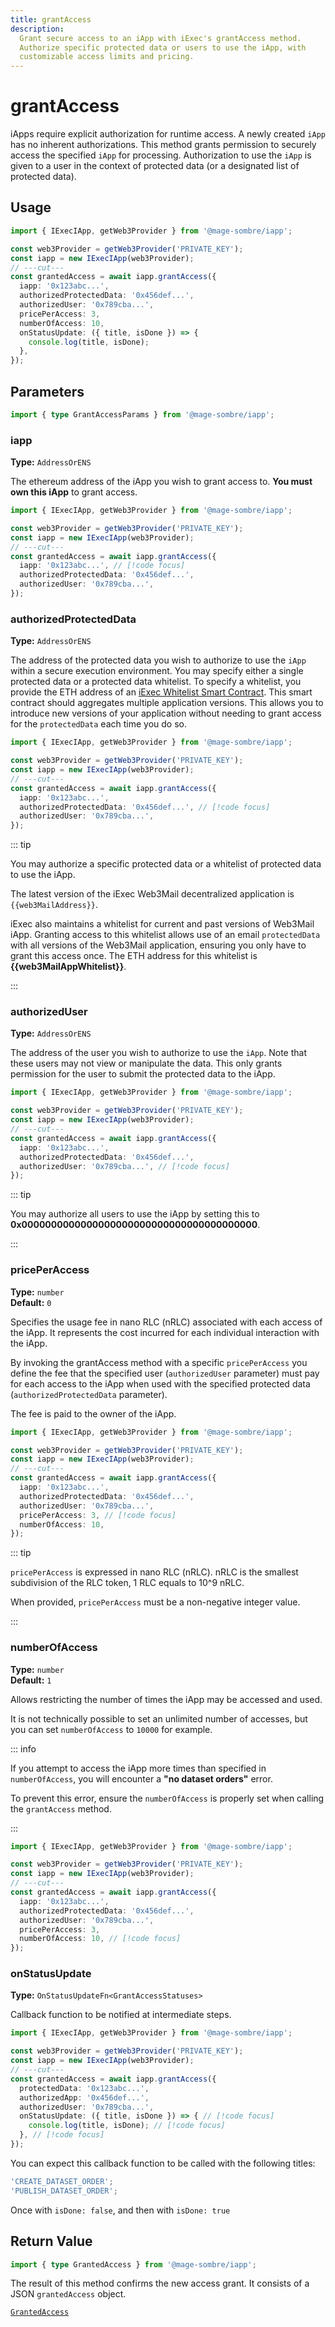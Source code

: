 ```yaml
---
title: grantAccess
description:
  Grant secure access to an iApp with iExec's grantAccess method.
  Authorize specific protected data or users to use the iApp, with
  customizable access limits and pricing.
---
```


# grantAccess

iApps require explicit authorization for runtime access. A newly created `iApp` has no inherent
authorizations. This method grants permission to securely access the specified
`iApp` for processing. Authorization to use the `iApp` is given to a user in the context of
protected data (or a designated list of protected data).

## Usage

```ts twoslash
import { IExecIApp, getWeb3Provider } from '@mage-sombre/iapp';

const web3Provider = getWeb3Provider('PRIVATE_KEY');
const iapp = new IExecIApp(web3Provider);
// ---cut---
const grantedAccess = await iapp.grantAccess({
  iapp: '0x123abc...',
  authorizedProtectedData: '0x456def...',
  authorizedUser: '0x789cba...',
  pricePerAccess: 3,
  numberOfAccess: 10,
  onStatusUpdate: ({ title, isDone }) => {
    console.log(title, isDone);
  },
});
```

## Parameters

```ts twoslash
import { type GrantAccessParams } from '@mage-sombre/iapp';
```

### iapp <RequiredBadge />

**Type:** `AddressOrENS`

The ethereum address of the iApp you wish to grant access to. **You must own this iApp** to grant access.

```ts twoslash
import { IExecIApp, getWeb3Provider } from '@mage-sombre/iapp';

const web3Provider = getWeb3Provider('PRIVATE_KEY');
const iapp = new IExecIApp(web3Provider);
// ---cut---
const grantedAccess = await iapp.grantAccess({
  iapp: '0x123abc...', // [!code focus]
  authorizedProtectedData: '0x456def...',
  authorizedUser: '0x789cba...',
});
```

### authorizedProtectedData <OptionalBadge />

**Type:** `AddressOrENS`

The address of the protected data you wish to authorize to use the
`iApp` within a secure execution environment. You may specify either a
single protected data or a protected data whitelist. To specify a whitelist, you
provide the ETH address of an
[iExec Whitelist Smart Contract](https://github.com/iExecBlockchainComputing/whitelist-smart-contract/tree/main).
This smart contract should aggregates multiple application versions. This allows
you to introduce new versions of your application without needing to grant
access for the `protectedData` each time you do so.

```ts twoslash
import { IExecIApp, getWeb3Provider } from '@mage-sombre/iapp';

const web3Provider = getWeb3Provider('PRIVATE_KEY');
const iapp = new IExecIApp(web3Provider);
// ---cut---
const grantedAccess = await iapp.grantAccess({
  iapp: '0x123abc...',
  authorizedProtectedData: '0x456def...', // [!code focus]
  authorizedUser: '0x789cba...',
});
```

::: tip

You may authorize a specific protected data or a whitelist of protected data to use the iApp.

The latest version of the iExec Web3Mail decentralized application is
`{{web3MailAddress}}`.

iExec also maintains a whitelist for current and past versions of Web3Mail iApp.
Granting access to this whitelist allows use of an email `protectedData` with
all versions of the Web3Mail application, ensuring you only have to grant this
access once. The ETH address for this whitelist is **{{web3MailAppWhitelist}}**.

:::

### authorizedUser <OptionalBadge />

**Type:** `AddressOrENS`

The address of the user you wish to authorize to use the `iApp`. Note
that these users may not view or manipulate the data. This only grants
permission for the user to submit the protected data to the iApp.

```ts twoslash
import { IExecIApp, getWeb3Provider } from '@mage-sombre/iapp';

const web3Provider = getWeb3Provider('PRIVATE_KEY');
const iapp = new IExecIApp(web3Provider);
// ---cut---
const grantedAccess = await iapp.grantAccess({
  iapp: '0x123abc...',
  authorizedProtectedData: '0x456def...',
  authorizedUser: '0x789cba...', // [!code focus]
});
```

::: tip

You may authorize all users to use the iApp by setting this to
**0x0000000000000000000000000000000000000000**.

:::

### pricePerAccess <OptionalBadge />

**Type:** `number`  
**Default:** `0`

Specifies the usage fee in nano RLC (nRLC) associated with each access of the
iApp. It represents the cost incurred for each individual interaction with
the iApp.

By invoking the grantAccess method with a specific `pricePerAccess` you define
the fee that the specified user (`authorizedUser` parameter) must pay for each
access to the iApp when used with the specified protected data (`authorizedProtectedData`
parameter).

The fee is paid to the owner of the iApp.

```ts twoslash
import { IExecIApp, getWeb3Provider } from '@mage-sombre/iapp';

const web3Provider = getWeb3Provider('PRIVATE_KEY');
const iapp = new IExecIApp(web3Provider);
// ---cut---
const grantedAccess = await iapp.grantAccess({
  iapp: '0x123abc...',
  authorizedProtectedData: '0x456def...',
  authorizedUser: '0x789cba...',
  pricePerAccess: 3, // [!code focus]
  numberOfAccess: 10,
});
```

::: tip

`pricePerAccess` is expressed in nano RLC (nRLC). nRLC is the smallest
subdivision of the RLC token, 1 RLC equals to 10^9 nRLC.

When provided, `pricePerAccess` must be a non-negative integer value.

:::

### numberOfAccess <OptionalBadge />

**Type:** `number`  
**Default:** `1`

Allows restricting the number of times the iApp may be accessed and
used.

It is not technically possible to set an unlimited number of accesses, but you
can set `numberOfAccess` to `10000` for example.

::: info

If you attempt to access the iApp more times than specified in
`numberOfAccess`, you will encounter a **"no dataset orders"** error.

To prevent this error, ensure the `numberOfAccess` is properly set when calling
the `grantAccess` method.

:::

```ts twoslash
import { IExecIApp, getWeb3Provider } from '@mage-sombre/iapp';

const web3Provider = getWeb3Provider('PRIVATE_KEY');
const iapp = new IExecIApp(web3Provider);
// ---cut---
const grantedAccess = await iapp.grantAccess({
  iapp: '0x123abc...',
  authorizedProtectedData: '0x456def...',
  authorizedUser: '0x789cba...',
  pricePerAccess: 3,
  numberOfAccess: 10, // [!code focus]
});
```

### onStatusUpdate <OptionalBadge />

**Type:** `OnStatusUpdateFn<GrantAccessStatuses>`

Callback function to be notified at intermediate steps.

<!-- prettier-ignore-start -->
```ts twoslash
import { IExecIApp, getWeb3Provider } from '@mage-sombre/iapp';

const web3Provider = getWeb3Provider('PRIVATE_KEY');
const iapp = new IExecIApp(web3Provider);
// ---cut---
const grantedAccess = await iapp.grantAccess({
  protectedData: '0x123abc...',
  authorizedApp: '0x456def...',
  authorizedUser: '0x789cba...',
  onStatusUpdate: ({ title, isDone }) => { // [!code focus]
    console.log(title, isDone); // [!code focus]
  }, // [!code focus]
});
```
<!-- prettier-ignore-end -->

You can expect this callback function to be called with the following titles:

```ts
'CREATE_DATASET_ORDER';
'PUBLISH_DATASET_ORDER';
```

Once with `isDone: false`, and then with `isDone: true`

## Return Value

```ts twoslash
import { type GrantedAccess } from '@mage-sombre/iapp';
```

The result of this method confirms the new access grant. It consists of a JSON
`grantedAccess` object.

[`GrantedAccess`](/references/iapp-generator/sdk/types#grantedaccess)

<script setup>
import { computed } from 'vue';
import useUserStore  from '@/stores/useUser.store';
import {getChainById} from '@/utils/chain.utils';
import RequiredBadge from '@/components/RequiredBadge.vue'
import OptionalBadge from '@/components/OptionalBadge.vue'

// Get current chain info
const userStore = useUserStore();
const selectedChain = computed(() => userStore.getCurrentChainId());

const chainData = computed(() => getChainById(selectedChain.value));
const web3MailAddress = computed(() => chainData.value.web3MailAddress);
const web3MailAppWhitelist = computed(() => chainData.value.web3MailAppWhitelist);
</script>
